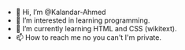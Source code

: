 - 👋 Hi, I’m @Kalandar-Ahmed
- 👀 I’m interested in learning programming.
- 🌱 I’m currently learning HTML and CSS (wikitext).
- 📫 How to reach me no you can't I'm private.

<!---
Kalandar-Ahmed/Kalandar-Ahmed is a ✨ special ✨ repository because its `README.md` (this file) appears on your GitHub profile.
You can click the Preview link to take a look at your changes.
--->
